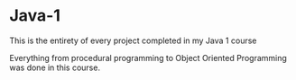 # Java-1

This is the entirety of every project completed in my Java 1 course

Everything from procedural programming to Object Oriented Programming was done in this course.
